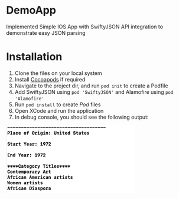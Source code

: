 # DemoApp

Implemented Simple IOS App with SwiftyJSON API integration to demonstrate easy JSON parsing

# Installation
1. Clone the files on your local system
2. Install [Cocoapods](cocoapods.org) if required
3. Navigate to the project dir, and run `pod init` to create a Podfile
4. Add SwiftyJSON using `pod 'SwiftyJSON'` and Alamofire using `pod 'Alamofire'`
5. Run `pod install` to create *Pod* files
6. Open XCode and run the application
7. In debug console, you should see the following output:

![Output](https://github.com/gkorde/DemoApp/blob/main/DemoApp/Console%20Output.png)
